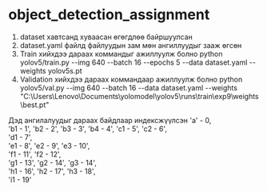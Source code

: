 # object_detection_assignment
1. dataset хавтсанд хуваасан өгөгдлөө байршуулсан
2. dataset.yaml файлд файлуудын зам мөн ангиллуудыг зааж өгсөн
3. Train хийхдээ дараах коммандыг ажиллуулж болно
python yolov5/train.py --img 640 --batch 16 --epochs 5 --data dataset.yaml --weights yolov5s.pt
4. Validation хийхдээ дараах коммандаар ажиллуулж болно
python yolov5/val.py --img 640 --batch 16 --data dataset.yaml --weights  "C:\Users\Lenovo\Documents\yolomodel\yolov5\runs\train\exp9\weights\best.pt"

Дэд ангилалуудыг дараах байдлаар индексжүүлсэн
    'a' - 0,  
    'b1 - 1', 'b2 - 2', 'b3 - 3', 'b4 - 4', 
    'c1 - 5', 'c2 - 6',             
    'd1 - 7',                 
    'e1 - 8', 'e2 - 9', 'e3 - 10',       
    'f1 - 11', 'f2 - 12',               
    'g1 - 13', 'g2 - 14', 'g3 - 14',        
    'h1 - 16', 'h2 - 17', 'h3 - 18',        
    'i1 - 19'   